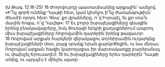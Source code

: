 (Ա Թագ. 12.16-25)
16 Ժողովուրդը պատասխանեց արքային՝ ասելով. «Ի՞նչ գործ ունենք Դաւթի հետ, կամ կիսելու ի՞նչ ժառանգութիւն՝ Յեսսէի որդու հետ: Գնա՛ քո վրանները, ո՜վ Իսրայէլ, եւ քո տա՛ն մասին հոգա, ո՜վ Դաւիթ»: 17 Եւ բոլոր իսրայէլացիները գնացին իրենց բնակավայրերը, իսկ Յուդայի երկրի քաղաքներում ապրող միւս իսրայէլացիները Ռոբովամին դարձրին իրենց թագաւոր: 18 Ռոբովամ արքան հարկերի վերակացու Ադոնիրամին ուղարկեց իսրայէլացիների մօտ, բայց սրանք նրան քարկոծեցին, ու նա մեռաւ: Ռոբովամ արքան հազիւ կարողացաւ իր մարտակառքը բարձրանալ ու փախչել Երուսաղէմ: 19 Եւ իսրայէլացիները երես դարձրին Դաւթի տնից, ու այդպէս է մինչեւ այսօր:
